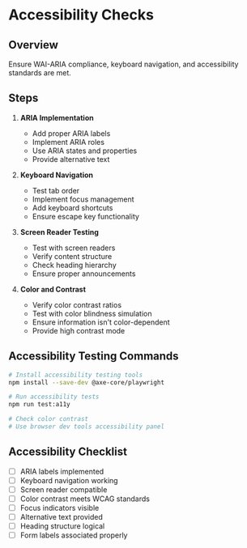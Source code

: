 # Accessibility Checks

## Overview
Ensure WAI-ARIA compliance, keyboard navigation, and accessibility standards are met.

## Steps
1. **ARIA Implementation**
   - Add proper ARIA labels
   - Implement ARIA roles
   - Use ARIA states and properties
   - Provide alternative text

2. **Keyboard Navigation**
   - Test tab order
   - Implement focus management
   - Add keyboard shortcuts
   - Ensure escape key functionality

3. **Screen Reader Testing**
   - Test with screen readers
   - Verify content structure
   - Check heading hierarchy
   - Ensure proper announcements

4. **Color and Contrast**
   - Verify color contrast ratios
   - Test with color blindness simulation
   - Ensure information isn't color-dependent
   - Provide high contrast mode

## Accessibility Testing Commands
```bash
# Install accessibility testing tools
npm install --save-dev @axe-core/playwright

# Run accessibility tests
npm run test:a11y

# Check color contrast
# Use browser dev tools accessibility panel
```

## Accessibility Checklist
- [ ] ARIA labels implemented
- [ ] Keyboard navigation working
- [ ] Screen reader compatible
- [ ] Color contrast meets WCAG standards
- [ ] Focus indicators visible
- [ ] Alternative text provided
- [ ] Heading structure logical
- [ ] Form labels associated properly

